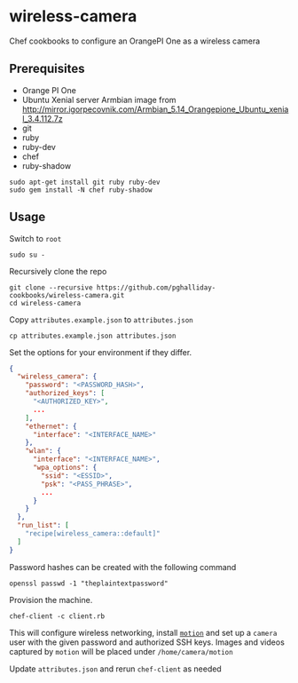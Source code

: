 # wireless-camera

Chef cookbooks to configure an OrangePI One as a wireless camera

## Prerequisites

- Orange PI One
- Ubuntu Xenial server Armbian image from http://mirror.igorpecovnik.com/Armbian_5.14_Orangepione_Ubuntu_xenial_3.4.112.7z
- git
- ruby
- ruby-dev
- chef
- ruby-shadow

```
sudo apt-get install git ruby ruby-dev
sudo gem install -N chef ruby-shadow
```

## Usage

Switch to `root`

```
sudo su -
```

Recursively clone the repo

```
git clone --recursive https://github.com/pghalliday-cookbooks/wireless-camera.git
cd wireless-camera
```

Copy `attributes.example.json` to `attributes.json`

```
cp attributes.example.json attributes.json
```

Set the options for your environment if they differ.

```json
{
  "wireless_camera": {
    "password": "<PASSWORD_HASH>",
    "authorized_keys": [
      "<AUTHORIZED_KEY>",
      ...
    ],
    "ethernet": {
      "interface": "<INTERFACE_NAME>"
    },
    "wlan": {
      "interface": "<INTERFACE_NAME>",
      "wpa_options": {
        "ssid": "<ESSID>",
        "psk": "<PASS_PHRASE>",
        ...
      }
    }
  },
  "run_list": [
    "recipe[wireless_camera::default]"
  ]
}
```

Password hashes can be created with the following command

```
openssl passwd -1 "theplaintextpassword"
```

Provision the machine.

```
chef-client -c client.rb
```

This will configure wireless networking, install [`motion`](http://www.lavrsen.dk/foswiki/bin/view/Motion/WebHome) and set up a `camera` user with the given password and authorized SSH keys. Images and videos captured by `motion` will be placed under `/home/camera/motion`

Update `attributes.json` and rerun `chef-client` as needed
